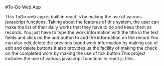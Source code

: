 #To-Do Web App

This ToDo web app is built in react.js by making the use of various javascript functions. Taking about the features of this system, the user can make the list of their daily works that they have to do and keep them as records. You just have to type the work information with the title in the text fields and click on the add button to add the information on the record.You can also edit,delete the previous typed work information by making use of edit and delete buttons.It also provides us the facility of making the check on the completed work by making the use of tick button.This project includes the use of various javascript functions in react.js files.
